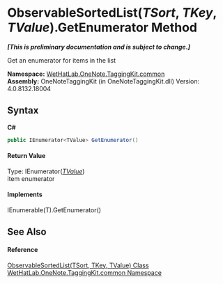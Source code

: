 # ObservableSortedList(*TSort*, *TKey*, *TValue*).GetEnumerator Method 
 _**\[This is preliminary documentation and is subject to change.\]**_

Get an enumerator for items in the list

**Namespace:**&nbsp;<a href="bcdbab9c-63d1-48a4-6937-af53fb8d9a55">WetHatLab.OneNote.TaggingKit.common</a><br />**Assembly:**&nbsp;OneNoteTaggingKit (in OneNoteTaggingKit.dll) Version: 4.0.8132.18004

## Syntax

**C#**<br />
``` C#
public IEnumerator<TValue> GetEnumerator()
```


#### Return Value
Type: IEnumerator(<a href="89870249-f56d-ac32-0b8d-d26e5712ecac">*TValue*</a>)<br />item enumerator

#### Implements
IEnumerable(T).GetEnumerator()<br />

## See Also


#### Reference
<a href="89870249-f56d-ac32-0b8d-d26e5712ecac">ObservableSortedList(TSort, TKey, TValue) Class</a><br /><a href="bcdbab9c-63d1-48a4-6937-af53fb8d9a55">WetHatLab.OneNote.TaggingKit.common Namespace</a><br />